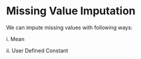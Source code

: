 # Missing Value Imputation
We can impute missing values with following ways:

i. Mean

ii. User Defined Constant
